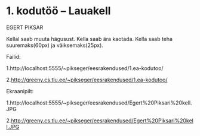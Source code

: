 # 1. kodutöö – Lauakell

EGERT PIKSAR

Kellal saab muuta hägusust.
Kella saab ära kaotada.
Kella saab teha suuremaks(60px) ja väiksemaks(25px).


Failid:

1.http://localhost:5555/~pikseger/eesrakendused/1.ea-kodutoo/

2.http://greeny.cs.tlu.ee/~pikseger/eesrakendused/1.ea-kodutoo/

Ekraanipilt:

1.http://localhost:5555/~pikseger/eesrakendused/Egert%20Piksari%20kell.JPG

2.http://greeny.cs.tlu.ee/~pikseger/eesrakendused/Egert%20Piksari%20kell.JPG
